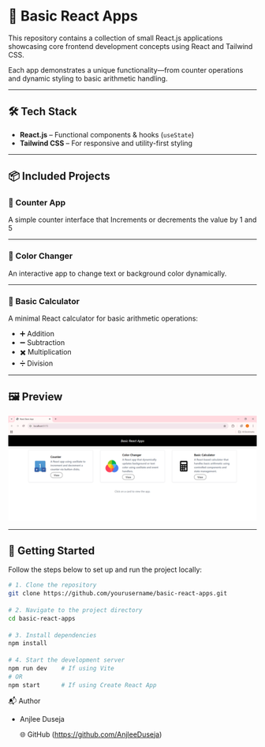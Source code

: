 # 🚀 Basic React Apps

This repository contains a collection of small React.js applications showcasing core frontend development concepts using React and Tailwind CSS.

Each app demonstrates a unique functionality—from counter operations and dynamic styling to basic arithmetic handling.

---

## 🛠 Tech Stack

- **React.js** – Functional components & hooks (`useState`)
- **Tailwind CSS** – For responsive and utility-first styling
---

## 📦 Included Projects

### 🔢 Counter App

A simple counter interface that Increments or decrements the value by 1 and 5

---

### 🎨 Color Changer

An interactive app to change text or background color dynamically.


---

### 🧮 Basic Calculator

A minimal React calculator for basic arithmetic operations:

- ➕ Addition  
- ➖ Subtraction  
- ✖️ Multiplication  
- ➗ Division
---

## 🖼 Preview

![Basic React Apps Preview](https://github.com/AnjleeDuseja/React-Basic-App/blob/main/basicReactApps.PNG)  

---

## 📂 Getting Started

Follow the steps below to set up and run the project locally:

```bash
# 1. Clone the repository
git clone https://github.com/yourusername/basic-react-apps.git

# 2. Navigate to the project directory
cd basic-react-apps

# 3. Install dependencies
npm install

# 4. Start the development server
npm run dev    # If using Vite
# OR
npm start      # If using Create React App
```

📬 Author

 - Anjlee Duseja

      🌐 GitHub (https://github.com/AnjleeDuseja)
